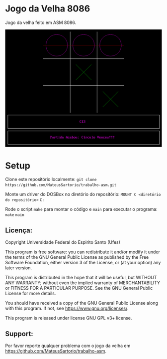 # Jogo da Velha 8086

Jogo da velha feito em ASM 8086.

![Interface gráfica do jogo](./assets/image.png)

# Setup

Clone este repositório localmente:
```git clone https://github.com/MateusSartorio/trabalho-asm.git```

Monte um driver do DOSBox no diretório do repositório:
```MOUNT C <diretório do repositório>```
```C:```

Rode o script ```make``` para montar o código e ```main``` para executar o programa:
```make```
```main```


## Licença:

Copyright Universidade Federal do Espirito Santo (Ufes)

This program is free software: you can redistribute it and/or modify
it under the terms of the GNU General Public License as published by
the Free Software Foundation, either version 3 of the License, or
(at your option) any later version.

This program is distributed in the hope that it will be useful,
but WITHOUT ANY WARRANTY; without even the implied warranty of
MERCHANTABILITY or FITNESS FOR A PARTICULAR PURPOSE.  See the
GNU General Public License for more details.

You should have received a copy of the GNU General Public License
along with this program.  If not, see <https://www.gnu.org/licenses/>.

This program is released under license GNU GPL v3+ license.

## Support:

Por favor reporte qualquer problema com o jogo da velha em https://github.com/MateusSartorio/trabalho-asm.